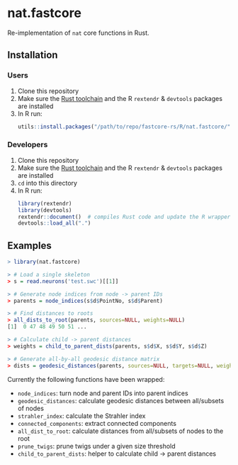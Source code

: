 # nat.fastcore

Re-implementation of `nat` core functions in Rust.

## Installation

### Users

1. Clone this repository
2. Make sure the [Rust toolchain](https://rustup.rs/) and the R `rextendr` & `devtools` packages are installed
3. In R run:
   ```r
   utils::install.packages("/path/to/repo/fastcore-rs/R/nat.fastcore/", type="source", repos=NULL)
   ```

### Developers

1. Clone this repository
2. Make sure the [Rust toolchain](https://rustup.rs/) and the R `rextendr` & `devtools` packages are installed
3. `cd` into this directory
4. In R run:
   ```r
   library(rextendr)
   library(devtools)
   rextendr::document()  # compiles Rust code and update the R wrappers
   devtools::load_all(".")
   ```

## Examples

```r
> library(nat.fastcore)

> # Load a single skeleton
> s = read.neurons('test.swc')[[1]]

> # Generate node indices from node -> parent IDs
> parents = node_indices(s$d$PointNo, s$d$Parent)

> # Find distances to roots
> all_dists_to_root(parents, sources=NULL, weights=NULL)
[1]  0 47 48 49 50 51 ...

> # Calculate child -> parent distances
> weights = child_to_parent_dists(parents, s$d$X, s$d$Y, s$d$Z)

> # Generate all-by-all geodesic distance matrix
> dists = geodesic_distances(parents, sources=NULL, targets=NULL, weights=weights, directed=F)
```

Currently the following functions have been wrapped:

- `node_indices`: turn node and parent IDs into parent indices
- `geodesic_distances`: calculate geodesic distances between all/subsets of nodes
- `strahler_index`: calculate the Strahler index
- `connected_components`: extract connected components
- `all_dist_to_root`: calculate distances from all/subsets of nodes to the root
- `prune_twigs`: prune twigs under a given size threshold
- `child_to_parent_dists`: helper to calculate child -> parent distances
